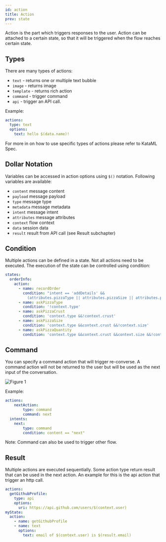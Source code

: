 ```yaml
---
id: action
title: Action
prev: state
---
```


Action is the part which triggers responses to the user. Action can be attached to a certain state, so that it will be triggered when the flow reaches certain state.

## Types

There are many types of actions:

- `text` - returns one or multiple text bubble
- `image` - returns image
- `template` - returns rich action
- `command` - trigger command
- `api` - trigger an API call.

Example:

```yaml
actions:
  type: text
  options:
    text: hello $(data.name)!
```

For more in on how to use specific types of actions please refer to KataML Spec.

## Dollar Notation

Variables can be accessed in action options using `$()` notation. Following variables are available:

- `content` message content
- `payload` message payload
- `type` message type
- `metadata` message metadata
- `intent` message intent
- `attributes` message attributes
- `context` flow context
- `data` session data
- `result` result from API call (see Result subchapter)

## Condition

Multiple actions can be defined in a state. Not all actions need to be executed. The execution of the state can be controlled using condition:

```yaml
states:
  orderInfo:
    action:
      - name: recordOrder
        condition: "intent == 'addDetails' &&
          (attributes.pizzaType || attributes.pizzaSize || attributes.pizzaCrust || attributes.pizzaQuantity)"
      - name: askPizzaType
        condition: '!context.type'
      - name: askPizzaCrust
        condition: 'context.type &&!context.crust'
      - name: askPizzaSize
        condition: 'context.type &&context.crust &&!context.size'
      - name: askPizzaQuantity
        condition: 'context.type &&context.crust &&context.size &&!context.quantity'
```

## Command

You can specify a command action that will trigger re-converse. A command action will not be returned to the user but will be used as the next input of the conversation.

![Figure 1](/images/concepts/action/figure-1.png)

Example:

```yaml
actions:
    nextAction:
        type: command
        command: next
  intents:
    next:
        type: command
        condition: content == "next"
```

Note: Command can also be used to trigger other flow.

## Result

Multiple actions are executed sequentially. Some action type return result that can be used in the next action. An example for this is the api action that trigger an http call.

```yaml
actions:
  getGithubProfile:
    type: api
    options:
      uri: https://api.github.com/users/$(context.user)
myState:
  action:
    - name: getGithubProfile
    - name: text
      options:
        text: email of $(context.user) is $(result.email)
```
